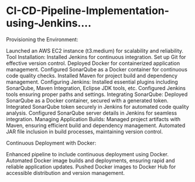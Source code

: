 # CI-CD-Pipeline-Implementation-using-Jenkins....


Provisioning the Environment:

Launched an AWS EC2 instance (t3.medium) for scalability and reliability.
Tool Installation:
Installed Jenkins for continuous integration.
Set up Git for effective version control.
Deployed Docker for containerized application management.
Configured SonarQube as a Docker container for continuous code quality checks.
Installed Maven for project build and dependency management.
Configuring Jenkins:
Installed essential plugins including SonarQube, Maven Integration, Eclipse JDK tools, etc.
Configured Jenkins tools ensuring proper paths and settings.
Integrating SonarQube:
Deployed SonarQube as a Docker container, secured with a generated token.
Integrated SonarQube token securely in Jenkins for automated code quality analysis.
Configured SonarQube server details in Jenkins for seamless integration.
Managing Application Builds:
Managed project artifacts with Maven, ensuring efficient build and dependency management.
Automated JAR file inclusion in build processes, maintaining version control.

 Continuous Deployment with Docker:

Enhanced pipeline to include continuous deployment using Docker.
Automated Docker image builds and deployments, ensuring rapid and reliable application updates.
Pushed Docker images to Docker Hub for accessible distribution and version management.
